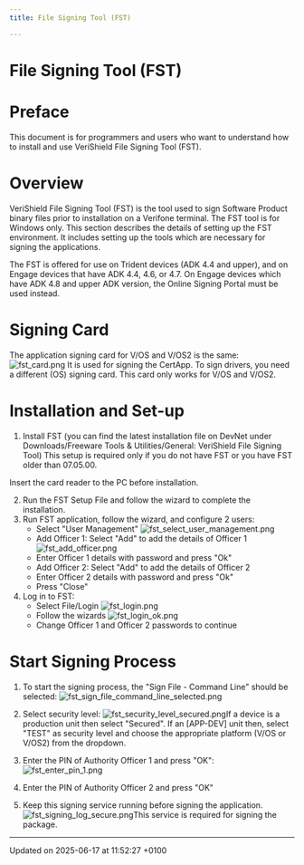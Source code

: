 ```yaml
---
title: File Signing Tool (FST)

---
```


# File Signing Tool (FST)




# Preface

This document is for programmers and users who want to understand how to install and use VeriShield File Signing Tool (FST).


# Overview

VeriShield File Signing Tool (FST) is the tool used to sign Software Product binary files prior to installation on a Verifone terminal. The FST tool is for Windows only. This section describes the details of setting up the FST environment. It includes setting up the tools which are necessary for signing the applications.

The FST is offered for use on Trident devices (ADK 4.4 and upper), and on Engage devices that have ADK 4.4, 4.6, or 4.7. On Engage devices which have ADK 4.8 and upper ADK version, the Online Signing Portal must be used instead.


# Signing Card

The application signing card for V/OS and V/OS2 is the same: ![fst_card.png](.//fst_card.png)
 It is used for signing the CertApp. To sign drivers, you need a different (OS) signing card. This card only works for V/OS and V/OS2.


# Installation and Set-up



1. Install FST (you can find the latest installation file on DevNet under Downloads/Freeware Tools & Utilities/General: VeriShield File Signing Tool) This setup is required only if you do not have FST or you have FST older than 07.05.00. 

Insert the card reader to the PC before installation.

2. Run the FST Setup File and follow the wizard to complete the installation.
3. Run FST application, follow the wizard, and configure 2 users:
    * Select "User Management" ![fst_select_user_management.png](.//fst_select_user_management.png)
    * Add Officer 1: Select "Add" to add the details of Officer 1 ![fst_add_officer.png](.//fst_add_officer.png)
    * Enter Officer 1 details with password and press "Ok"
    * Add Officer 2: Select "Add" to add the details of Officer 2
    * Enter Officer 2 details with password and press "Ok"
    * Press "Close"
4. Log in to FST:
    * Select File/Login ![fst_login.png](.//fst_login.png)
    * Follow the wizards ![fst_login_ok.png](.//fst_login_ok.png)
    * Change Officer 1 and Officer 2 passwords to continue


# Start Signing Process



1. To start the signing process, the "Sign File - Command Line" should be selected: ![fst_sign_file_command_line_selected.png](.//fst_sign_file_command_line_selected.png)
2. Select security level: ![fst_security_level_secured.png](.//fst_security_level_secured.png)If a device is a production unit then select "Secured". If an [APP-DEV] unit then, select "TEST" as security level and choose the appropriate platform (V/OS or V/OS2) from the dropdown.

3. Enter the PIN of Authority Officer 1 and press "OK": ![fst_enter_pin_1.png](.//fst_enter_pin_1.png)
4. Enter the PIN of Authority Officer 2 and press "OK"
5. Keep this signing service running before signing the application. ![fst_signing_log_secure.png](.//fst_signing_log_secure.png)This service is required for signing the package. 

-------------------------------

Updated on 2025-06-17 at 11:52:27 +0100
